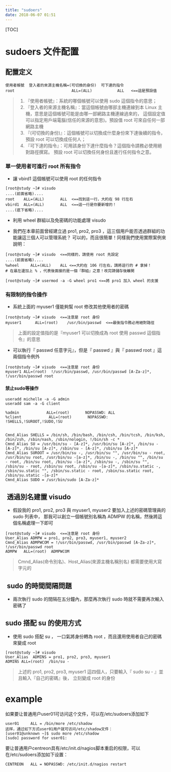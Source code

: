 ```yaml
---
title: "sudoers"
date: 2018-06-07 01:51
---
```


[TOC]

# sudoers 文件配置



## 配置定义

```
使用者帳號  登入者的來源主機名稱=(可切換的身份)  可下達的指令
root                         ALL=(ALL)           ALL   <==這是預設值
```

> 1. 『使用者帳號』：系統的哪個帳號可以使用 sudo 這個指令的意思；
> 2. 『登入者的來源主機名稱』：當這個帳號由哪部主機連線到本 Linux 主機，意思是這個帳號可能是由哪一部網路主機連線過來的， 這個設定值可以指定用戶端電腦(信任的來源的意思)。預設值 root 可來自任何一部網路主機
> 3. 『(可切換的身份)』：這個帳號可以切換成什麼身份來下達後續的指令，預設 root 可以切換成任何人；
> 4. 『可下達的指令』：可用該身份下達什麼指令？這個指令請務必使用絕對路徑撰寫。 預設 root 可以切換任何身份且進行任何指令之意。



### 單一使用者可進行 root 所有指令

* 讓 vbird1 這個帳號可以使用 root 的任何指令

```
[root@study ~]# visudo
....(前面省略)....
root    ALL=(ALL)       ALL  <==找到這一行，大約在 98 行左右
vbird1  ALL=(ALL)       ALL  <==這一行是你要新增的！
....(底下省略)....
```

* 利用 wheel 群組以及免密碼的功能處理 visudo

* 我們在本章前面曾經建立過 pro1, pro2, pro3 ，這三個用戶能否透過群組的功能讓這三個人可以管理系統？ 可以的，而且很簡單！同樣我們使用實際案例來說明：

```
[root@study ~]# visudo  <==同樣的，請使用 root 先設定
....(前面省略)....
%wheel     ALL=(ALL)    ALL <==大約在 106 行左右，請將這行的 # 拿掉！
# 在最左邊加上 % ，代表後面接的是一個『群組』之意！改完請儲存後離開

[root@study ~]# usermod -a -G wheel pro1 <==將 pro1 加入 wheel 的支援
```



  ### 有限制的指令操作

* 系統上面的 myuser1 僅能夠幫 root 修改其他使用者的密碼

```
[root@study ~]# visudo  <==注意是 root 身份
myuser1      ALL=(root)    /usr/bin/passwd  <==最後指令務必用絕對路徑
```

> 上面的設定值指的是『myuser1 可以切換成為 root 使用 passwd 這個指令』的意思



* 可以執行『 passwd 任意字元』，但是『 passwd 』與『 passwd root 』這兩個指令例外

```
[root@study ~]# visudo  <==注意是 root 身份
myuser1	ALL=(root)  !/usr/bin/passwd, /usr/bin/passwd [A-Za-z]*, !/usr/bin/passwd root
```



####  禁止sudo等操作

```
useradd michelle -a -G admin
useradd sam -a -G client

%admin            ALL=(root)       NOPASSWD: ALL
%client            ALL=(root)       NOPASSWD: !SHELLS,!SUROOT,!SUDO,!SU


Cmnd_Alias SHELLS = /bin/sh, /bin/bash, /bin/csh, /bin/tcsh, /bin/ksh, /bin/zsh, /sbin/nash, /sbin/nologin, !/bin/sh -c *
Cmnd_Alias SU = /usr/bin/su - [A-z]*, /usr/bin/su [A-z]*, /bin/su - [A-z]*, /bin/su [A-z]*, /sbin/su - [A-z]*, /sbin/su [A-z]*
Cmnd_Alias SUROOT = /usr/bin/su -, /usr/bin/su "", /usr/bin/su - root, /usr/bin/su root, /usr/bin/su -[a-z]*, /bin/su -, /bin/su "", /bin/su - root, /bin/su root, /bin/su -[a-z]*, /sbin/su -, /sbin/su "", /sbin/su - root, /sbin/su root, /sbin/su -[a-z]*, /sbin/su.static -, /sbin/su.static "", /sbin/su.static - root, /sbin/su.static root, /sbin/su.static -[a-z]*
Cmnd_Alias SUDO = /usr/bin/sudo [A-Za-z]*
```





##  透過別名建置 visudo

* 假設我的 pro1, pro2, pro3 與 myuser1, myuser2 要加入上述的密碼管理員的 sudo 列表中， 那我可以創立一個帳號別名稱為 ADMPW 的名稱，然後將這個名稱處理一下即可

```
[root@study ~]# visudo  <==注意是 root 身份
User_Alias ADMPW = pro1, pro2, pro3, myuser1, myuser2
Cmnd_Alias ADMPWCOM = !/usr/bin/passwd, /usr/bin/passwd [A-Za-z]*, !/usr/bin/passwd root
ADMPW   ALL=(root)  ADMPWCOM
```

> Cmnd_Alias(命令別名)、Host_Alias(來源主機名稱別名) 都需要使用大寫字元的



##  sudo 的時間間隔問題

* 兩次執行 sudo 的間隔在五分鐘內，那麼再次執行 sudo 時就不需要再次輸入密碼了



## sudo 搭配 su 的使用方式

* 使用 sudo 搭配 su ， 一口氣將身份轉為 root ，而且還用使用者自己的密碼來變成 root 

```
[root@study ~]# visudo
User_Alias  ADMINS = pro1, pro2, pro3, myuser1
ADMINS ALL=(root)  /bin/su -
```

> 上述的 pro1, pro2, pro3, myuser1 這四個人，只要輸入『 sudo su - 』並且輸入『自己的密碼』後， 立刻變成 root 的身份





# example

如果要让普通用户user01可访问这个文件，可以在/etc/sudoers添加如下

```
user01     ALL = /bin/more /etc/shadow
这样，通过如下方式user01用户就可访问/etc/shadow文件：
[user01@unknown ~]$ sudo more /etc/shadow
[sudo] password for user01:
```



要让普通用户centreon具有/etc/init.d/nagios脚本重启的权限，可以在/etc/sudoers添加如下设置：

```
CENTREON   ALL = NOPASSWD: /etc/init.d/nagios restart

```

